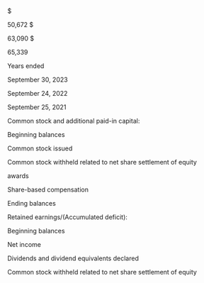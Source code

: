 $

50,672  $

63,090  $

65,339

Years ended

September 30,
2023

September 24,
2022

September 25,
2021

Common stock and additional paid-in capital:

Beginning balances

Common stock issued

Common stock withheld related to net share settlement of equity

awards

Share-based compensation

Ending balances

Retained earnings/(Accumulated deficit):

Beginning balances

Net income

Dividends and dividend equivalents declared

Common stock withheld related to net share settlement of equity